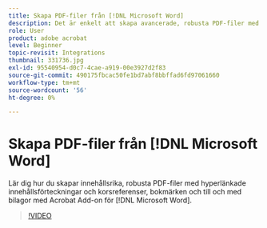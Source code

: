 ```yaml
---
title: Skapa PDF-filer från [!DNL Microsoft Word]
description: Det är enkelt att skapa avancerade, robusta PDF-filer med hyperlänkade innehållsförteckningar och korsreferenser, bokmärken och till och med bilagor med Acrobat Add-on for [!DNL Microsoft Word]
role: User
product: adobe acrobat
level: Beginner
topic-revisit: Integrations
thumbnail: 331736.jpg
exl-id: 95540954-d0c7-4cae-a919-00e3927d2f83
source-git-commit: 490175fbcac50fe1bd7abf8bbffad6fd97061660
workflow-type: tm+mt
source-wordcount: '56'
ht-degree: 0%

---
```


# Skapa PDF-filer från [!DNL Microsoft Word]

Lär dig hur du skapar innehållsrika, robusta PDF-filer med hyperlänkade innehållsförteckningar och korsreferenser, bokmärken och till och med bilagor med Acrobat Add-on för [!DNL Microsoft Word].

>[!VIDEO](https://video.tv.adobe.com/v/331736?hidetitle=true)
